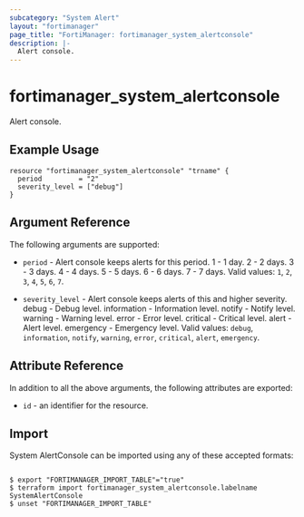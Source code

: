 ```yaml
---
subcategory: "System Alert"
layout: "fortimanager"
page_title: "FortiManager: fortimanager_system_alertconsole"
description: |-
  Alert console.
---
```


# fortimanager_system_alertconsole
Alert console.

## Example Usage

```hcl
resource "fortimanager_system_alertconsole" "trname" {
  period         = "2"
  severity_level = ["debug"]
}
```

## Argument Reference


The following arguments are supported:


* `period` - Alert console keeps alerts for this period. 1 - 1 day. 2 - 2 days. 3 - 3 days. 4 - 4 days. 5 - 5 days. 6 - 6 days. 7 - 7 days. Valid values: `1`, `2`, `3`, `4`, `5`, `6`, `7`.

* `severity_level` - Alert console keeps alerts of this and higher severity. debug - Debug level. information - Information level. notify - Notify level. warning - Warning level. error - Error level. critical - Critical level. alert - Alert level. emergency - Emergency level. Valid values: `debug`, `information`, `notify`, `warning`, `error`, `critical`, `alert`, `emergency`.



## Attribute Reference

In addition to all the above arguments, the following attributes are exported:
* `id` - an identifier for the resource.

## Import

System AlertConsole can be imported using any of these accepted formats:
```

$ export "FORTIMANAGER_IMPORT_TABLE"="true"
$ terraform import fortimanager_system_alertconsole.labelname SystemAlertConsole
$ unset "FORTIMANAGER_IMPORT_TABLE"
```

